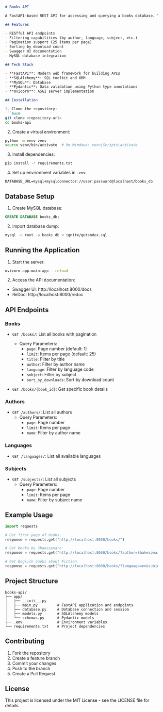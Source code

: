 

```markdown
# Books API

A FastAPI-based REST API for accessing and querying a books database. This API provides endpoints to search, filter, and retrieve information about books, authors, languages, and subjects.

## Features

- RESTful API endpoints
- Filtering capabilities (by author, language, subject, etc.)
- Pagination support (25 items per page)
- Sorting by download count
- Swagger UI documentation
- MySQL database integration

## Tech Stack

- **FastAPI**: Modern web framework for building APIs
- **SQLAlchemy**: SQL toolkit and ORM
- **MySQL**: Database
- **Pydantic**: Data validation using Python type annotations
- **Uvicorn**: ASGI server implementation

## Installation

1. Clone the repository:
```bash
git clone <repository-url>
cd books-api
```

2. Create a virtual environment:
```bash
python -m venv venv
source venv/bin/activate  # On Windows: venv\Scripts\activate
```

3. Install dependencies:
```bash
pip install -r requirements.txt
```

4. Set up environment variables in `.env`:
```env
DATABASE_URL=mysql+mysqlconnector://user:password@localhost/books_db
```

## Database Setup

1. Create MySQL database:
```sql
CREATE DATABASE books_db;
```

2. Import database dump:
```bash
mysql -u root -p books_db < ignite/gutendex.sql
```

## Running the Application

1. Start the server:
```bash
uvicorn app.main:app --reload
```

2. Access the API documentation:
- Swagger UI: http://localhost:8000/docs
- ReDoc: http://localhost:8000/redoc

## API Endpoints

### Books

- `GET /books/`: List all books with pagination
  - Query Parameters:
    - `page`: Page number (default: 1)
    - `limit`: Items per page (default: 25)
    - `title`: Filter by title
    - `author`: Filter by author name
    - `language`: Filter by language code
    - `subject`: Filter by subject
    - `sort_by_downloads`: Sort by download count

- `GET /books/{book_id}`: Get specific book details

### Authors

- `GET /authors/`: List all authors
  - Query Parameters:
    - `page`: Page number
    - `limit`: Items per page
    - `name`: Filter by author name

### Languages

- `GET /languages/`: List all available languages

### Subjects

- `GET /subjects/`: List all subjects
  - Query Parameters:
    - `page`: Page number
    - `limit`: Items per page
    - `name`: Filter by subject name

## Example Usage

```python
import requests

# Get first page of books
response = requests.get("http://localhost:8000/books/")

# Get books by Shakespeare
response = requests.get("http://localhost:8000/books/?author=Shakespeare")

# Get English books about Fiction
response = requests.get("http://localhost:8000/books/?language=en&subject=Fiction")
```

## Project Structure

```
books-api/
├── app/
│   ├── __init__.py
│   ├── main.py         # FastAPI application and endpoints
│   ├── database.py     # Database connection and session
│   ├── models.py       # SQLAlchemy models
│   └── schemas.py      # Pydantic models
├── .env                # Environment variables
└── requirements.txt    # Project dependencies
```

## Contributing

1. Fork the repository
2. Create a feature branch
3. Commit your changes
4. Push to the branch
5. Create a Pull Request

## License

This project is licensed under the MIT License - see the LICENSE file for details.
```
